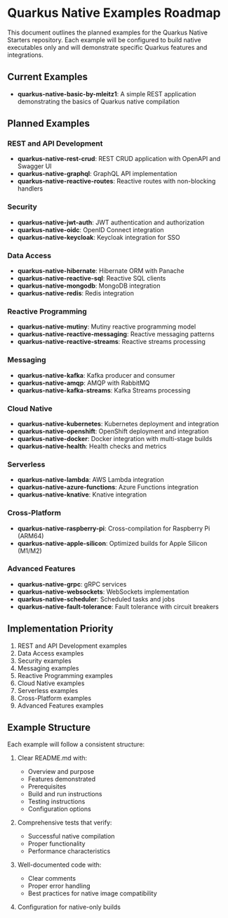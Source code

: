 # Quarkus Native Examples Roadmap

This document outlines the planned examples for the Quarkus Native Starters repository. Each example will be configured to build native executables only and will demonstrate specific Quarkus features and integrations.

## Current Examples

- **quarkus-native-basic-by-mleitz1**: A simple REST application demonstrating the basics of Quarkus native compilation

## Planned Examples

### REST and API Development

- **quarkus-native-rest-crud**: REST CRUD application with OpenAPI and Swagger UI
- **quarkus-native-graphql**: GraphQL API implementation
- **quarkus-native-reactive-routes**: Reactive routes with non-blocking handlers

### Security

- **quarkus-native-jwt-auth**: JWT authentication and authorization
- **quarkus-native-oidc**: OpenID Connect integration
- **quarkus-native-keycloak**: Keycloak integration for SSO

### Data Access

- **quarkus-native-hibernate**: Hibernate ORM with Panache
- **quarkus-native-reactive-sql**: Reactive SQL clients
- **quarkus-native-mongodb**: MongoDB integration
- **quarkus-native-redis**: Redis integration

### Reactive Programming

- **quarkus-native-mutiny**: Mutiny reactive programming model
- **quarkus-native-reactive-messaging**: Reactive messaging patterns
- **quarkus-native-reactive-streams**: Reactive streams processing

### Messaging

- **quarkus-native-kafka**: Kafka producer and consumer
- **quarkus-native-amqp**: AMQP with RabbitMQ
- **quarkus-native-kafka-streams**: Kafka Streams processing

### Cloud Native

- **quarkus-native-kubernetes**: Kubernetes deployment and integration
- **quarkus-native-openshift**: OpenShift deployment and integration
- **quarkus-native-docker**: Docker integration with multi-stage builds
- **quarkus-native-health**: Health checks and metrics

### Serverless

- **quarkus-native-lambda**: AWS Lambda integration
- **quarkus-native-azure-functions**: Azure Functions integration
- **quarkus-native-knative**: Knative integration

### Cross-Platform

- **quarkus-native-raspberry-pi**: Cross-compilation for Raspberry Pi (ARM64)
- **quarkus-native-apple-silicon**: Optimized builds for Apple Silicon (M1/M2)

### Advanced Features

- **quarkus-native-grpc**: gRPC services
- **quarkus-native-websockets**: WebSockets implementation
- **quarkus-native-scheduler**: Scheduled tasks and jobs
- **quarkus-native-fault-tolerance**: Fault tolerance with circuit breakers

## Implementation Priority

1. REST and API Development examples
2. Data Access examples
3. Security examples
4. Messaging examples
5. Reactive Programming examples
6. Cloud Native examples
7. Serverless examples
8. Cross-Platform examples
9. Advanced Features examples

## Example Structure

Each example will follow a consistent structure:

1. Clear README.md with:
   - Overview and purpose
   - Features demonstrated
   - Prerequisites
   - Build and run instructions
   - Testing instructions
   - Configuration options

2. Comprehensive tests that verify:
   - Successful native compilation
   - Proper functionality
   - Performance characteristics

3. Well-documented code with:
   - Clear comments
   - Proper error handling
   - Best practices for native image compatibility

4. Configuration for native-only builds

